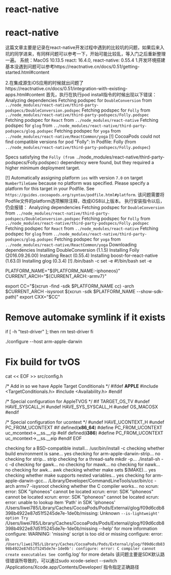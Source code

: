 # react-native
# react-native
这篇文章主要是记录在react-native开发过程中遇到的比较坑的问题，如果后来入坑的同学进来，有同样问题可以参考一下，开始可能比较乱，等入门之后重新整理一遍。
系统：MacOS 10.13.5
react: 16.4.0,
react-native: 0.55.4
1.开发环境搭建基本没遇到问题可以参考https://reactnative.cn/docs/0.51/getting-started.html#content

2.在集成源生iOS应用的时候就出问题了https://reactnative.cn/docs/0.51/integration-with-existing-apps.html#content
  首先，执行在执行pod install指令的时候出现以下错误：
  Analyzing dependencies
Fetching podspec for `DoubleConversion` from `../node_modules/react-native/third-party-podspecs/DoubleConversion.podspec`
Fetching podspec for `Folly` from `../node_modules/react-native/third-party-podspecs/Folly.podspec`
Fetching podspec for `React` from `../node_modules/react-native`
Fetching podspec for `glog` from `../node_modules/react-native/third-party-podspecs/glog.podspec`
Fetching podspec for `yoga` from `../node_modules/react-native/ReactCommon/yoga`
[!] CocoaPods could not find compatible versions for pod "Folly":
  In Podfile:
    Folly (from `../node_modules/react-native/third-party-podspecs/Folly.podspec`)

Specs satisfying the `Folly (from `../node_modules/react-native/third-party-podspecs/Folly.podspec`)` dependency were found, but they required a higher minimum deployment target.

[!] Automatically assigning platform `ios` with version `7.0` on target `NumberTileGame` because no platform was specified. Please specify a platform for this target in your Podfile. See `https://guides.cocoapods.org/syntax/podfile.html#platform`.
该问题需要将Podfile文件的platform选项解除注释，改成iOS8以上版本。
  执行安装指令以后，仍会报错：
  Analyzing dependencies
Fetching podspec for `DoubleConversion` from `../node_modules/react-native/third-party-podspecs/DoubleConversion.podspec`
Fetching podspec for `Folly` from `../node_modules/react-native/third-party-podspecs/Folly.podspec`
Fetching podspec for `React` from `../node_modules/react-native`
Fetching podspec for `glog` from `../node_modules/react-native/third-party-podspecs/glog.podspec`
Fetching podspec for `yoga` from `../node_modules/react-native/ReactCommon/yoga`
Downloading dependencies
Installing DoubleConversion (1.1.5)
Installing Folly (2016.09.26.00)
Installing React (0.55.4)
Installing boost-for-react-native (1.63.0)
Installing glog (0.3.4)
[!] /bin/bash -c 
set -e
#!/bin/bash
set -e

PLATFORM_NAME="${PLATFORM_NAME:-iphoneos}"
CURRENT_ARCH="${CURRENT_ARCH:-armv7}"

export CC="$(xcrun -find -sdk $PLATFORM_NAME cc) -arch $CURRENT_ARCH -isysroot $(xcrun -sdk $PLATFORM_NAME --show-sdk-path)"
export CXX="$CC"

# Remove automake symlink if it exists
if [ -h "test-driver" ]; then
    rm test-driver
fi

./configure --host arm-apple-darwin

# Fix build for tvOS
cat << EOF >> src/config.h

/* Add in so we have Apple Target Conditionals */
#ifdef __APPLE__
#include <TargetConditionals.h>
#include <Availability.h>
#endif

/* Special configuration for AppleTVOS */
#if TARGET_OS_TV
#undef HAVE_SYSCALL_H
#undef HAVE_SYS_SYSCALL_H
#undef OS_MACOSX
#endif

/* Special configuration for ucontext */
#undef HAVE_UCONTEXT_H
#undef PC_FROM_UCONTEXT
#if defined(__x86_64__)
#define PC_FROM_UCONTEXT uc_mcontext->__ss.__rip
#elif defined(__i386__)
#define PC_FROM_UCONTEXT uc_mcontext->__ss.__eip
#endif
EOF

checking for a BSD-compatible install... /usr/bin/install -c
checking whether build environment is sane... yes
checking for arm-apple-darwin-strip... no
checking for strip... strip
checking for a thread-safe mkdir -p... ./install-sh -c -d
checking for gawk... no
checking for mawk... no
checking for nawk... no
checking for awk... awk
checking whether make sets $(MAKE)... yes
checking whether make supports nested variables... yes
checking for arm-apple-darwin-gcc... /Library/Developer/CommandLineTools/usr/bin/cc -arch armv7 -isysroot 
checking whether the C compiler works... no
xcrun: error: SDK "iphoneos" cannot be located
xcrun: error: SDK "iphoneos" cannot be located
xcrun: error: SDK "iphoneos" cannot be located
xcrun: error: unable to lookup item 'Path' in SDK 'iphoneos'
/Users/liwei785/Library/Caches/CocoaPods/Pods/External/glog/f09d6cdb8398b4922e87d51f5245de7e-1de0b/missing: Unknown `--is-lightweight' option
Try `/Users/liwei785/Library/Caches/CocoaPods/Pods/External/glog/f09d6cdb8398b4922e87d51f5245de7e-1de0b/missing --help' for more information
configure: WARNING: 'missing' script is too old or missing
configure: error: in `/Users/liwei785/Library/Caches/CocoaPods/Pods/External/glog/f09d6cdb8398b4922e87d51f5245de7e-1de0b':
configure: error: C compiler cannot create executables
See `config.log' for more details
该问题主要是SDK默认路径错误所导致的，可以通过sudo xcode-select --switch  /Applications/Xcode.app/Contents/Developer/
指令指定正确路径
